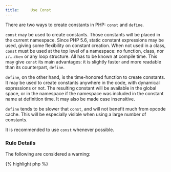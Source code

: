 ```yaml
---
title:     Use Const
---
```


There are two ways to create constants in PHP: `const` and `define`. 

`const` may be used to create constants. Those constants will be placed in the current namespace. Since PHP 5.6, static constant expressions may be used, giving some flexibility on constant creation. When not used in a class, `const` must be used at the top level of a namespace: no function, class, nor _`if`...`then`_ or any loop structure. All has to be known at compile time. This may give `const` its main advantages: it is slightly faster and more readable than its counterpart, `define`.

`define`, on the other hand, is the time-honored function to create constants. It may be used to create constants anywhere in the code, with dynamical expressions or not. The resulting constant will be available in the global space, or in the namespace if the namespace was included in the constant name at definition time. It may also be made case insensitive. 

`define` tends to be slower that `const`, and will not benefit much from opcode cache. This will be especially visible when using a large number of constants. 

It is recommended to use `const` whenever possible. 


### Rule Details

The following are considered a warning: 

{% highlight php %}
<?php
define('a', 1);
define('b', 'a' . 'c');
define('c', someClass::constant);

{% endhighlight %}{: .warning }


The following are OK: 

{% highlight php %}
<?php
define('l', 3, true);
define('m', $x, true);
define('n', array(1,2,3), true); // before PHP 5.6

{% endhighlight %}{: .ok }


### When Not To Use This Rule

For backward compatibility, or to load configuration as constants, `define()` is still more convenient for definition. In terms of usage, both syntaxes are good.


### Further Reading

* [`define()` versus const (PHP Best practises)](https://phpbestpractices.org/#constants)
* [define vs const (Stackoverflow)](http://stackoverflow.com/questions/2447791/define-vs-const)

